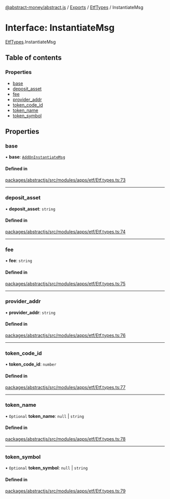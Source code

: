 [@abstract-money/abstract.js](../README.md) / [Exports](../modules.md) / [EtfTypes](../modules/EtfTypes.md) / InstantiateMsg

# Interface: InstantiateMsg

[EtfTypes](../modules/EtfTypes.md).InstantiateMsg

## Table of contents

### Properties

- [base](EtfTypes.InstantiateMsg.md#base)
- [deposit\_asset](EtfTypes.InstantiateMsg.md#deposit_asset)
- [fee](EtfTypes.InstantiateMsg.md#fee)
- [provider\_addr](EtfTypes.InstantiateMsg.md#provider_addr)
- [token\_code\_id](EtfTypes.InstantiateMsg.md#token_code_id)
- [token\_name](EtfTypes.InstantiateMsg.md#token_name)
- [token\_symbol](EtfTypes.InstantiateMsg.md#token_symbol)

## Properties

### base

• **base**: [`AddOnInstantiateMsg`](EtfTypes.AddOnInstantiateMsg.md)

#### Defined in

[packages/abstractjs/src/modules/apps/etf/Etf.types.ts:73](https://github.com/AbstractSDK/frontend/blob/07410073/packages/abstractjs/src/modules/apps/etf/Etf.types.ts#L73)

___

### deposit\_asset

• **deposit\_asset**: `string`

#### Defined in

[packages/abstractjs/src/modules/apps/etf/Etf.types.ts:74](https://github.com/AbstractSDK/frontend/blob/07410073/packages/abstractjs/src/modules/apps/etf/Etf.types.ts#L74)

___

### fee

• **fee**: `string`

#### Defined in

[packages/abstractjs/src/modules/apps/etf/Etf.types.ts:75](https://github.com/AbstractSDK/frontend/blob/07410073/packages/abstractjs/src/modules/apps/etf/Etf.types.ts#L75)

___

### provider\_addr

• **provider\_addr**: `string`

#### Defined in

[packages/abstractjs/src/modules/apps/etf/Etf.types.ts:76](https://github.com/AbstractSDK/frontend/blob/07410073/packages/abstractjs/src/modules/apps/etf/Etf.types.ts#L76)

___

### token\_code\_id

• **token\_code\_id**: `number`

#### Defined in

[packages/abstractjs/src/modules/apps/etf/Etf.types.ts:77](https://github.com/AbstractSDK/frontend/blob/07410073/packages/abstractjs/src/modules/apps/etf/Etf.types.ts#L77)

___

### token\_name

• `Optional` **token\_name**: ``null`` \| `string`

#### Defined in

[packages/abstractjs/src/modules/apps/etf/Etf.types.ts:78](https://github.com/AbstractSDK/frontend/blob/07410073/packages/abstractjs/src/modules/apps/etf/Etf.types.ts#L78)

___

### token\_symbol

• `Optional` **token\_symbol**: ``null`` \| `string`

#### Defined in

[packages/abstractjs/src/modules/apps/etf/Etf.types.ts:79](https://github.com/AbstractSDK/frontend/blob/07410073/packages/abstractjs/src/modules/apps/etf/Etf.types.ts#L79)
